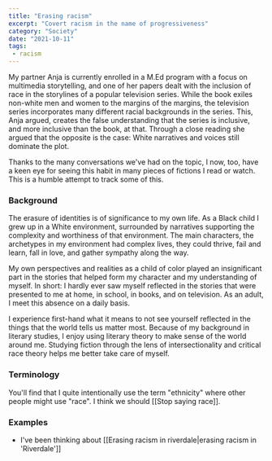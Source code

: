 ```yaml
---
title: "Erasing racism"
excerpt: "Covert racism in the name of progressiveness"
category: "Society"
date: "2021-10-11"
tags:
 - racism
---
```

My partner Anja is currently enrolled in a M.Ed program with a focus on multimedia storytelling, and one of her papers dealt with the inclusion of race in the storylines of a popular television series. While the book exiles non-white men and women to the margins of the margins, the television series incorporates many different racial backgrounds in the series. This, Anja argued, creates the false understanding that the series is inclusive, and more inclusive than the book, at that. Through a close reading she argued that the opposite is the case: White narratives and voices still dominate the plot.

Thanks to the many conversations we've had on the topic, I now, too, have a keen eye for seeing this habit in many pieces of fictions I read or watch. This is a humble attempt to track some of this.

### Background
The erasure of identities is of significance to my own life. As a Black child I grew up in a White environment, surrounded by narratives supporting the complexity and worthiness of that environment. The main characters, the archetypes in my environment had complex lives, they could thrive, fail and learn, fall in love, and gather sympathy along the way.

My own perspectives and realities as a child of color played an insignificant part in the stories that helped form my character and my understanding of myself. In short: I hardly ever saw myself reflected in the stories that were presented to me at home, in school, in books, and on television. As an adult, I meet this absence on a daily basis.

I experience first-hand what it means to not see yourself reflected in the things that the world tells us matter most. Because of my background in literary studies, I enjoy using literary theory to make sense of the world around me. Studying fiction through the lens of intersectionality and critical race theory helps me better take care of myself.

### Terminology
You'll find that I quite intentionally use the term "ethnicity" where other people might use "race". I think we should [[Stop saying race]].

### Examples
- I've been thinking about [[Erasing racism in riverdale|erasing racism in 'Riverdale']]